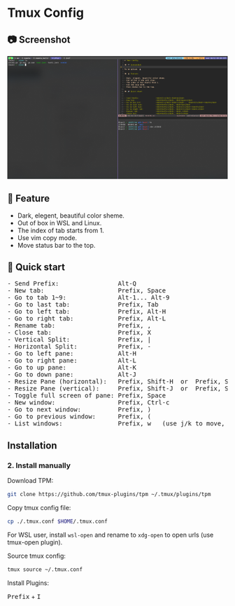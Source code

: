 # Tmux Config

## 📷 Screenshot

![screenshot](https://github.com/RunningIkkyu/dotfiles/blob/main/res/capture_tmux.PNG?raw=true)


## 🐧 Feature

- Dark, elegent, beautiful color sheme.
- Out of box in WSL and Linux.
- The index of tab starts from 1.
- Use vim copy mode.
- Move status bar to the top.

## 🚀 Quick start

<pre>
- Send Prefix:                <kbd>Alt</kbd>-<kbd>Q</kbd>
- New tab:                    <kbd>Prefix</kbd>, <kbd>Space</kbd>
- Go to tab 1~9:              <kbd>Alt</kbd>-<kbd>1</kbd>... <kbd>Alt</kbd>-<kbd>9</kbd>
- Go to last tab:             <kbd>Prefix</kbd>, <kbd>Tab</kbd>
- Go to left tab:             <kbd>Prefix</kbd>, <kbd>Alt</kbd>-<kbd>H</kbd>
- Go to right tab:            <kbd>Prefix</kbd>, <kbd>Alt</kbd>-<kbd>L</kbd>
- Rename tab:                 <kbd>Prefix</kbd>, <kbd>,</kbd>
- Close tab:                  <kbd>Prefix</kbd>, <kbd>X</kbd>
- Vertical Split:             <kbd>Prefix</kbd>, <kbd>|</kbd>
- Horizontal Split:           <kbd>Prefix</kbd>, <kbd>-</kbd>
- Go to left pane:            <kbd>Alt</kbd>-<kbd>H</kbd>
- Go to right pane:           <kbd>Alt</kbd>-<kbd>L</kbd>
- Go to up pane:              <kbd>Alt</kbd>-<kbd>K</kbd>
- Go to down pane:            <kbd>Alt</kbd>-<kbd>J</kbd>
- Resize Pane (horizontal):   <kbd>Prefix</kbd>, <kbd>Shift</kbd>-<kbd>H</kbd>  or  <kbd>Prefix</kbd>, <kbd>Shift</kbd>-<kbd>L</kbd>
- Resize Pane (vertical):     <kbd>Prefix</kbd>, <kbd>Shift</kbd>-<kbd>J</kbd>  or  <kbd>Prefix</kbd>, <kbd>Shift</kbd>-<kbd>K</kbd>
- Toggle full screen of pane: <kbd>Prefix</kbd>, <kbd>Space</kbd>
- New window:                 <kbd>Prefix</kbd>, <kbd>Ctrl</kbd>-<kbd>c</kbd>
- Go to next window:          <kbd>Prefix</kbd>, <kbd>)</kbd>
- Go to previous window:      <kbd>Prefix</kbd>, <kbd>(</kbd>
- List windows:               <kbd>Prefix</kbd>, <kbd>w</kbd>   (use <kbd>j</kbd>/<kbd>k</kbd> to move, <kbd>x</kbd> to kill windows/tab, <kbd>Enter</kbd> to activate a window.
</pre>


## Installation

### 2. Install manually

Download TPM:

```bash
git clone https://github.com/tmux-plugins/tpm ~/.tmux/plugins/tpm
```

Copy tmux config file:


```bash
cp ./.tmux.conf $HOME/.tmux.conf
```

For WSL user, install `wsl-open` and rename to `xdg-open` to open urls (use
tmux-open plugin).

Source tmux config:

```bash
tmux source ~/.tmux.conf
```

Install Plugins:

<kbd>Prefix</kbd> + <kbd>I</kbd>
